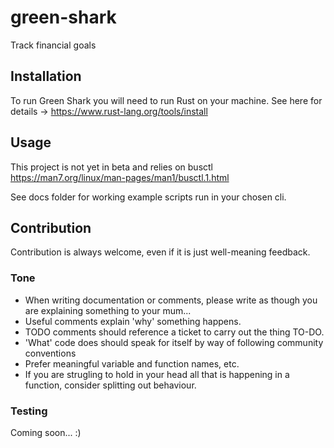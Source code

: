 # green-shark

Track financial goals

## Installation

To run Green Shark you will need to run Rust on your machine.
See here for details -> https://www.rust-lang.org/tools/install

## Usage

This project is not yet in beta and relies on busctl
https://man7.org/linux/man-pages/man1/busctl.1.html

See docs folder for working example scripts run in your chosen cli.

## Contribution

Contribution is always welcome, even if it is just well-meaning feedback.

### Tone

- When writing documentation or comments, please write as though you are explaining something to your mum...
- Useful comments explain 'why' something happens.
- TODO comments should reference a ticket to carry out the thing TO-DO.
- 'What' code does should speak for itself by way of following community conventions
- Prefer meaningful variable and function names, etc.
- If you are strugling to hold in your head all that is happening in a function, consider splitting out behaviour.

### Testing

Coming soon... :)
